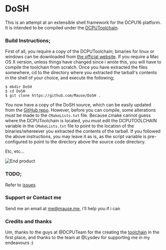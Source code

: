 DoSH
=======

This is an attempt at an extensible shell framework for the DCPU16 platform.
It is intended to be compiled under the [DCPUToolchain](http://DCPUToolcha.in).

### Build Instructions;
First of all, you require a copy of the DCPUToolchain; binaries for linux or windows can be downloaded from [the official website](http://DCPUToolcha.in). If you require a Mac OS X version, unless things have changed since i wrote this, you will have to compile the toolchain from scratch. Once you have extracted the files somewhere, cd to the directory where you extracted the tarball's contents in the shell of your choice, and execute the following;
```shell
$ mkdir DoSH
$ cd DoSH
$ git clone https://github.com/Mause/DoSH .
```
You now have a copy of the DoSH source, which can be easily updated from the [GitHub repo](https://github.com/Mause/DoSH). However, before you can compile, some alterations must be made to the ```CMakeLists.txt``` file. Because cmake cannot guess where the DCPUToolchain is located, you must edit the DCPUTOOLCHAIN variable in the ```CMakeLists.txt``` file to point to the location of the binaries/whereever you extracted the contents of the tarball. If you followed the above instructions, you may leave it as is, as the script variable is pre-configured to point to the directory above the source code directory.

Etc, etc...

![End product](http://new.tinygrab.com/2ec775809c632d5c60b68f25f9c0d28ef972474461.png)

### TODO;
Refer to [issues](https://github.com/Mause/DoSH/issues)

### Support or Contact me
Send me an email at [me@mause.me](mailto:me@mause.me), i'll help you if i can

### Credits and thanks
Um, thanks to the guys at @DCPUTeam for the creating the [toolchain](http://dcputoolcha.in) in the first place, and thanks to the team at @Lysdev for supporting me in my endeavours :)
